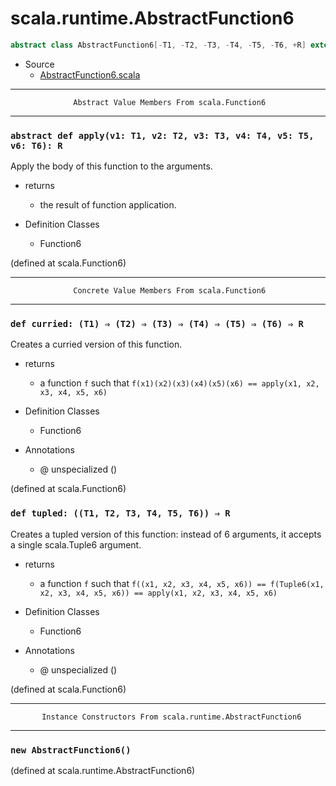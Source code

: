 
#                       scala.runtime.AbstractFunction6                       #

```scala
abstract class AbstractFunction6[-T1, -T2, -T3, -T4, -T5, -T6, +R] extends (T1, T2, T3, T4, T5, T6) ⇒ R
```

* Source
  * [AbstractFunction6.scala](https://github.com/scala/scala/tree/6d09a1ba5f/src/library/scala/runtime/AbstractFunction6.scala#L1)


--------------------------------------------------------------------------------
                  Abstract Value Members From scala.Function6
--------------------------------------------------------------------------------


### `abstract def apply(v1: T1, v2: T2, v3: T3, v4: T4, v5: T5, v6: T6): R`  ###

Apply the body of this function to the arguments.

* returns
  * the result of function application.

* Definition Classes
  * Function6

(defined at scala.Function6)


--------------------------------------------------------------------------------
                  Concrete Value Members From scala.Function6
--------------------------------------------------------------------------------


### `def curried: (T1) ⇒ (T2) ⇒ (T3) ⇒ (T4) ⇒ (T5) ⇒ (T6) ⇒ R`               ###

Creates a curried version of this function.

* returns
  * a function `f` such that
     `f(x1)(x2)(x3)(x4)(x5)(x6) == apply(x1, x2, x3, x4, x5, x6)`

* Definition Classes
  * Function6
* Annotations
  * @ unspecialized ()

(defined at scala.Function6)


### `def tupled: ((T1, T2, T3, T4, T5, T6)) ⇒ R`                             ###

Creates a tupled version of this function: instead of 6 arguments, it accepts a
single scala.Tuple6 argument.

* returns
  * a function `f` such that
     `f((x1, x2, x3, x4, x5, x6)) == f(Tuple6(x1, x2, x3, x4, x5, x6)) == apply(x1, x2, x3, x4, x5, x6)`

* Definition Classes
  * Function6
* Annotations
  * @ unspecialized ()

(defined at scala.Function6)


--------------------------------------------------------------------------------
           Instance Constructors From scala.runtime.AbstractFunction6
--------------------------------------------------------------------------------


### `new AbstractFunction6()`                                                ###
(defined at scala.runtime.AbstractFunction6)
